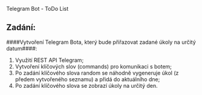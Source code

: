 Telegram Bot - ToDo List


## Zadání:
####Vytvoření Telegram Bota, který bude přiřazovat zadané úkoly na určitý datum####:
1. Využití REST API Telegram;
2. Vytvoření klíčových slov (commands) pro komunikaci s botem; 
3. Po zadání klíčového slova random se náhodně vygeneruje úkol (z předem vytvořeného seznamu) a přidá do aktuálního dne;
4. Po zadání klíčového slova se zobrazí úkoly na určitý den.


